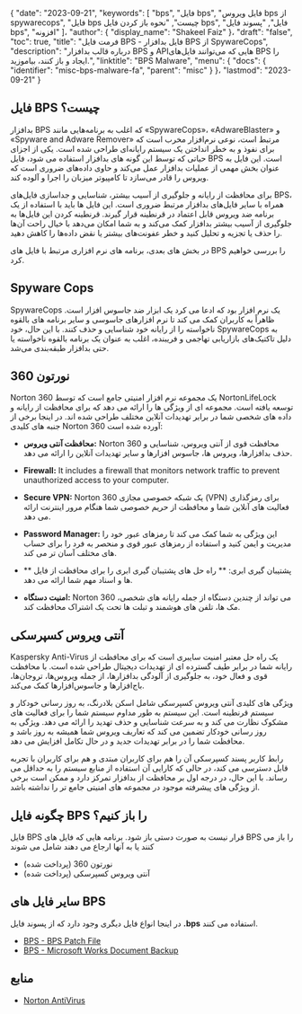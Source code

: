 {
  "date": "2023-09-21",
  "keywords": [
"bps",
"فایل bps",
"فایل ویروس bps از spywarecops",
"فایل bps چیست",
"نحوه باز کردن فایل bps",
"فایل",
"پسوند فایل bps",
"افزونه"
]،
  "author": {
    "display_name": "Shakeel Faiz"
}،
  "draft": "false",
  "toc": true,
  "title": "فرمت فایل BPS - فایل بدافزار BPS از SpywareCops",
  "description": "درباره قالب بدافزار BPS و APIهایی که می‌توانند فایل‌های BPS را ایجاد و باز کنند، بیاموزید.",
  "linktitle": "BPS Malware",
  "menu": {
    "docs": {
      "identifier": "misc-bps-malware-fa",
      "parent": "misc"
}
}،
  "lastmod": "2023-09-21"
}

## فایل BPS چیست؟

بدافزار BPS که اغلب به برنامه‌هایی مانند «SpywareCops»، «AdwareBlaster» و «Spyware and Adware Remover» مرتبط است، نوعی نرم‌افزار مخرب است که برای نفوذ و به خطر انداختن یک سیستم رایانه‌ای طراحی شده است. یکی از اجزای حیاتی که توسط این گونه های بدافزار استفاده می شود، فایل BPS است. این فایل به عنوان بخش مهمی از عملیات بدافزار عمل می‌کند و حاوی داده‌های ضروری است که ویروس را قادر می‌سازد تا کامپیوتر میزبان را اجرا و آلوده کند.

برای محافظت از رایانه و جلوگیری از آسیب بیشتر، شناسایی و جداسازی فایل‌های BPS، همراه با سایر فایل‌های بدافزار مرتبط ضروری است. این فایل ها باید با استفاده از یک برنامه ضد ویروس قابل اعتماد در قرنطینه قرار گیرند. قرنطینه کردن این فایل‌ها به جلوگیری از آسیب بیشتر بدافزار کمک می‌کند و به شما امکان می‌دهد با خیال راحت آن‌ها را حذف یا تجزیه و تحلیل کنید و خطر عفونت‌های بیشتر یا نقض داده‌ها را کاهش دهید.

در بخش های بعدی، برنامه های نرم افزاری مرتبط با فایل های BPS را بررسی خواهیم کرد.

## Spyware Cops

SpywareCops یک نرم افزار بود که ادعا می کرد یک ابزار ضد جاسوس افزار است. ظاهراً به کاربران کمک می کند تا نرم افزارهای جاسوسی و سایر برنامه های بالقوه ناخواسته را از رایانه خود شناسایی و حذف کنند. با این حال، خود SpywareCops به دلیل تاکتیک‌های بازاریابی تهاجمی و فریبنده، اغلب به عنوان یک برنامه بالقوه ناخواسته یا حتی بدافزار طبقه‌بندی می‌شد.

## نورتون 360

Norton 360 یک مجموعه نرم افزار امنیتی جامع است که توسط NortonLifeLock توسعه یافته است. مجموعه ای از ویژگی ها را ارائه می دهد که برای محافظت از رایانه و داده های شخصی شما در برابر تهدیدات آنلاین مختلف طراحی شده اند. در اینجا برخی از جنبه های کلیدی Norton 360 آورده شده است:

- **محافظت آنتی ویروس:** Norton 360 محافظت قوی از آنتی ویروس، شناسایی و حذف بدافزارها، ویروس ها، جاسوس افزارها و سایر تهدیدات آنلاین را ارائه می دهد.

- **Firewall:** It includes a firewall that monitors network traffic to prevent unauthorized access to your computer.

- **Secure VPN:** Norton 360 یک شبکه خصوصی مجازی (VPN) برای رمزگذاری فعالیت های آنلاین شما و محافظت از حریم خصوصی شما هنگام مرور اینترنت ارائه می دهد.

- **Password Manager:** این ویژگی به شما کمک می کند تا رمزهای عبور خود را مدیریت و ایمن کنید و استفاده از رمزهای عبور قوی و منحصر به فرد را برای حساب های مختلف آسان تر می کند.

- ** پشتیبان گیری ابری: ** راه حل های پشتیبان گیری ابری را برای محافظت از فایل ها و اسناد مهم شما ارائه می دهد.

- **امنیت دستگاه:** Norton 360 می تواند از چندین دستگاه از جمله رایانه های شخصی، مک ها، تلفن های هوشمند و تبلت ها تحت یک اشتراک محافظت کند.

## آنتی ویروس کسپرسکی

Kaspersky Anti-Virus یک راه حل معتبر امنیت سایبری است که برای محافظت از رایانه شما در برابر طیف گسترده ای از تهدیدات دیجیتال طراحی شده است. با محافظت قوی و فعال خود، به جلوگیری از آلودگی بدافزارها، از جمله ویروس‌ها، تروجان‌ها، باج‌افزارها و جاسوس‌افزارها کمک می‌کند.

ویژگی های کلیدی آنتی ویروس کسپرسکی شامل اسکن بلادرنگ، به روز رسانی خودکار و سیستم قرنطینه است. این سیستم به طور مداوم سیستم شما را برای فعالیت های مشکوک نظارت می کند و به سرعت شناسایی و حذف تهدید را ارائه می دهد. ویژگی به روز رسانی خودکار تضمین می کند که تعاریف ویروس شما همیشه به روز باشد و محافظت شما را در برابر تهدیدات جدید و در حال تکامل افزایش می دهد.

رابط کاربر پسند کسپرسکی آن را هم برای کاربران مبتدی و هم برای کاربران با تجربه قابل دسترسی می کند، در حالی که کارایی آن استفاده از منابع سیستم را به حداقل می رساند. با این حال، در درجه اول بر محافظت از بدافزار تمرکز دارد و ممکن است برخی از ویژگی های پیشرفته موجود در مجموعه های امنیتی جامع تر را نداشته باشد.

## چگونه فایل BPS را باز کنیم؟

فایل BPS قرار نیست به صورت دستی باز شود. برنامه هایی که فایل های BPS را باز می کنند یا به آنها ارجاع می دهند شامل می شوند

- نورتون 360 (پرداخت شده)
- آنتی ویروس کسپرسکی (پرداخت شده)

## سایر فایل های BPS

در اینجا انواع فایل دیگری وجود دارد که از پسوند فایل **.bps** استفاده می کنند.

- [BPS - BPS Patch File](/game/bps/)
- [BPS - Microsoft Works Document Backup](/misc/bps-works/)

## منابع
* [Norton AntiVirus](https://en.wikipedia.org/wiki/Norton_AntiVirus)


